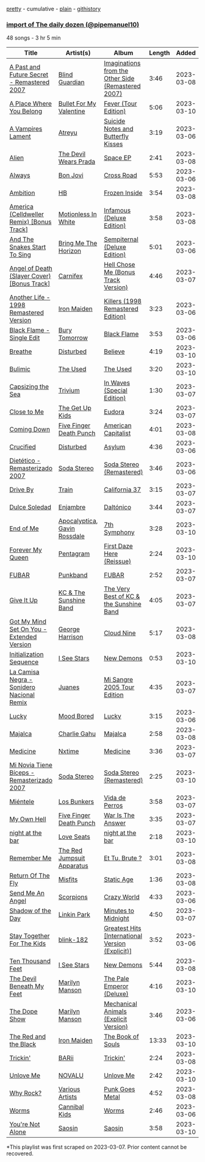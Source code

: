 [pretty](/playlists/pretty/5nz3AAoDyHSidelqd2fnci.md) - cumulative - [plain](/playlists/plain/5nz3AAoDyHSidelqd2fnci) - [githistory](https://github.githistory.xyz/mackorone/spotify-playlist-archive/blob/main/playlists/plain/5nz3AAoDyHSidelqd2fnci)

### [import of The daily dozen \(@pipemanuel10\)](https://open.spotify.com/playlist/5nz3AAoDyHSidelqd2fnci)

> 

48 songs - 3 hr 5 min

| Title | Artist(s) | Album | Length | Added | Removed |
|---|---|---|---|---|---|
| [A Past and Future Secret \- Remastered 2007](https://open.spotify.com/track/4CzY52FYCfd0WCA2ZbwXS8) | [Blind Guardian](https://open.spotify.com/artist/7jxJ25p0pPjk0MStloN6o6) | [Imaginations from the Other Side \(Remastered 2007\)](https://open.spotify.com/album/2Nvba6vKO2BjSBwJUFituv) | 3:46 | 2023-03-08 | 2023-03-11 |
| [A Place Where You Belong](https://open.spotify.com/track/49MrcsjUxbf56bFSp3c8G2) | [Bullet For My Valentine](https://open.spotify.com/artist/7iWiAD5LLKyiox2grgfmUT) | [Fever \(Tour Edition\)](https://open.spotify.com/album/5jx8tY8uKTYHYmhxkEmw7n) | 5:06 | 2023-03-10 |  |
| [A Vampires Lament](https://open.spotify.com/track/3yxCQVbZWTEiHQVuRKL4y7) | [Atreyu](https://open.spotify.com/artist/3LkSiHbjqOHCKCqBfEZOTv) | [Suicide Notes and Butterfly Kisses](https://open.spotify.com/album/6QaobPHyXC7tnPNdcPxzPK) | 3:19 | 2023-03-06 | 2023-03-08 |
| [Alien](https://open.spotify.com/track/4vUTDiEyjTcpFMNOkcrjep) | [The Devil Wears Prada](https://open.spotify.com/artist/0NbQe5CNgh4YApOCDuHSjb) | [Space EP](https://open.spotify.com/album/2l75a2E7ezG7mcitvCrFH4) | 2:41 | 2023-03-08 | 2023-03-11 |
| [Always](https://open.spotify.com/track/2RChe0r2cMoyOvuKobZy44) | [Bon Jovi](https://open.spotify.com/artist/58lV9VcRSjABbAbfWS6skp) | [Cross Road](https://open.spotify.com/album/0tBfLeYdX3oBnl5NVpot4m) | 5:53 | 2023-03-06 | 2023-03-08 |
| [Ambition](https://open.spotify.com/track/2wmLiiSelOVhU0Hfb0R6EV) | [HB](https://open.spotify.com/artist/3b1eXoRLlTzS9yDgUPk5SH) | [Frozen Inside](https://open.spotify.com/album/3neHOYUjR0qK4bETHFvBTF) | 3:54 | 2023-03-08 | 2023-03-11 |
| [America \(Celldweller Remix\) \[Bonus Track\]](https://open.spotify.com/track/5X158MBxve3Qi9HzJQujrK) | [Motionless In White](https://open.spotify.com/artist/6MwPCCR936cYfM1dLsGVnl) | [Infamous \(Deluxe Edition\)](https://open.spotify.com/album/1yol7uGOvIkWFYIN3QDx6t) | 3:58 | 2023-03-08 | 2023-03-11 |
| [And The Snakes Start To Sing](https://open.spotify.com/track/35xAZwCzE58O6EXbzgTSxc) | [Bring Me The Horizon](https://open.spotify.com/artist/1Ffb6ejR6Fe5IamqA5oRUF) | [Sempiternal \(Deluxe Edition\)](https://open.spotify.com/album/4dhfdOEUI4tfqwdgouFTQA) | 5:01 | 2023-03-06 | 2023-03-08 |
| [Angel of Death \(Slayer Cover\) \[Bonus Track\]](https://open.spotify.com/track/2b9QwfRWoHGZ0NAXCq7lHu) | [Carnifex](https://open.spotify.com/artist/4nqY8hkQNkHaDq4fdVxdYr) | [Hell Chose Me \(Bonus Track Version\)](https://open.spotify.com/album/6k5zoUd3hheF5OQAguvIqu) | 4:46 | 2023-03-07 | 2023-03-09 |
| [Another Life \- 1998 Remastered Version](https://open.spotify.com/track/0NlYnniNRXy3KyIoGoMHDl) | [Iron Maiden](https://open.spotify.com/artist/6mdiAmATAx73kdxrNrnlao) | [Killers \(1998 Remastered Edition\)](https://open.spotify.com/album/1pEuH3pCpd42YGAmxEkSkM) | 3:23 | 2023-03-06 | 2023-03-08 |
| [Black Flame \- Single Edit](https://open.spotify.com/track/6REc2Tq4G2RW5zKXtusTLF) | [Bury Tomorrow](https://open.spotify.com/artist/6BD4lgmnh4vy6kkCaZRDWt) | [Black Flame](https://open.spotify.com/album/3wTcqfTsKuDvDdbKYPTE2I) | 3:53 | 2023-03-06 | 2023-03-08 |
| [Breathe](https://open.spotify.com/track/6wwQGRSdFANEyk9KkIrCQP) | [Disturbed](https://open.spotify.com/artist/3TOqt5oJwL9BE2NG9MEwDa) | [Believe](https://open.spotify.com/album/6PfpFynKzUEFitHt7BwcVL) | 4:19 | 2023-03-10 |  |
| [Bulimic](https://open.spotify.com/track/7F3siFl1KHijy9icZP3Idd) | [The Used](https://open.spotify.com/artist/55VydwMyCuGcavwPuhutPL) | [The Used](https://open.spotify.com/album/57d5dFo7oN2yUyGfSKPrRv) | 3:20 | 2023-03-10 |  |
| [Capsizing the Sea](https://open.spotify.com/track/0NM1S9231y3Pgz6oI3on2f) | [Trivium](https://open.spotify.com/artist/278ZYwGhdK6QTzE3MFePnP) | [In Waves \(Special Edition\)](https://open.spotify.com/album/2p1voQHdNSdy596VRDtdji) | 1:30 | 2023-03-07 | 2023-03-09 |
| [Close to Me](https://open.spotify.com/track/5pI8oKWXWAd4jjMjIFajsq) | [The Get Up Kids](https://open.spotify.com/artist/54Bjxn26WsjfslQbNVtSCm) | [Eudora](https://open.spotify.com/album/4VzFXlEdn1HaynezaXxBe9) | 3:24 | 2023-03-07 | 2023-03-09 |
| [Coming Down](https://open.spotify.com/track/0ZQP53JjEi16mmMtFv4afu) | [Five Finger Death Punch](https://open.spotify.com/artist/5t28BP42x2axFnqOOMg3CM) | [American Capitalist](https://open.spotify.com/album/3QGWtX1z0GAuAVIFAFcGUM) | 4:01 | 2023-03-08 | 2023-03-11 |
| [Crucified](https://open.spotify.com/track/0aKgId5lkNpNyGWQuwyvDn) | [Disturbed](https://open.spotify.com/artist/3TOqt5oJwL9BE2NG9MEwDa) | [Asylum](https://open.spotify.com/album/2NVMnCfMu5QkjNCnmj43EB) | 4:36 | 2023-03-06 | 2023-03-08 |
| [Dietético \- Remasterizado 2007](https://open.spotify.com/track/4bvkroEWwjF8O1tcLAACUj) | [Soda Stereo](https://open.spotify.com/artist/7An4yvF7hDYDolN4m5zKBp) | [Soda Stereo \(Remastered\)](https://open.spotify.com/album/3i4nU0OIi7gMmXDEhG9ZRt) | 3:46 | 2023-03-06 | 2023-03-08 |
| [Drive By](https://open.spotify.com/track/0KAiuUOrLTIkzkpfpn9jb9) | [Train](https://open.spotify.com/artist/3FUY2gzHeIiaesXtOAdB7A) | [California 37](https://open.spotify.com/album/5zseibu9WEsPaZmkJUMkz1) | 3:15 | 2023-03-07 | 2023-03-09 |
| [Dulce Soledad](https://open.spotify.com/track/0BKJNlqLlNvvIunfg2BPCg) | [Enjambre](https://open.spotify.com/artist/1ZdhAl62G6ZlEKqIwUAfZR) | [Daltónico](https://open.spotify.com/album/5oWrwOXe12fNZc4r13XODy) | 3:44 | 2023-03-07 | 2023-03-09 |
| [End of Me](https://open.spotify.com/track/6LTO5XEIQZxg2Awn3p6xeN) | [Apocalyptica](https://open.spotify.com/artist/4Lm0pUvmisUHMdoky5ch2I), [Gavin Rossdale](https://open.spotify.com/artist/6lBam1B1t8wpnH7pJHWnj6) | [7th Symphony](https://open.spotify.com/album/1gX0jHVdBfO6F0zd8beNnk) | 3:28 | 2023-03-10 |  |
| [Forever My Queen](https://open.spotify.com/track/2Zoi3cGA6SW4NXHzGQzhAe) | [Pentagram](https://open.spotify.com/artist/0xybuiDEYo3YuT3fLPaIyE) | [First Daze Here \(Reissue\)](https://open.spotify.com/album/0GM6MDeaoFAFZj2GSnjV6J) | 2:24 | 2023-03-10 |  |
| [FUBAR](https://open.spotify.com/track/0TOoqfApKrOaCgvEFUDXHc) | [Punkband](https://open.spotify.com/artist/1jtoo2GBoFsIqCqyyzFLos) | [FUBAR](https://open.spotify.com/album/6eZo6l9EtVb5hM3MtdFnjx) | 2:52 | 2023-03-07 | 2023-03-09 |
| [Give It Up](https://open.spotify.com/track/40QPoAAKKMwPms6I6FHJqy) | [KC & The Sunshine Band](https://open.spotify.com/artist/3mQBpAOMWYqAZyxtyeo4Lo) | [The Very Best of KC & the Sunshine Band](https://open.spotify.com/album/7swznakopP5J1aSOzCsalv) | 4:05 | 2023-03-07 | 2023-03-09 |
| [Got My Mind Set On You \- Extended Version](https://open.spotify.com/track/6miUySWi347iIJyz7ETo6m) | [George Harrison](https://open.spotify.com/artist/7FIoB5PHdrMZVC3q2HE5MS) | [Cloud Nine](https://open.spotify.com/album/1nbq8GgaVdINI3PulXvPUq) | 5:17 | 2023-03-08 | 2023-03-11 |
| [Initialization Sequence](https://open.spotify.com/track/5XRudtFV1XrzVETUVuJbZc) | [I See Stars](https://open.spotify.com/artist/3iCJOi5YKh247eutgCyLFe) | [New Demons](https://open.spotify.com/album/0ofEcqNFO5GCb9mYwGbOXL) | 0:53 | 2023-03-10 |  |
| [La Camisa Negra \- Sonidero Nacional Remix](https://open.spotify.com/track/0A6GSPaUlsKdK7PlkQgZdB) | [Juanes](https://open.spotify.com/artist/0UWZUmn7sybxMCqrw9tGa7) | [Mi Sangre 2005 Tour Edition](https://open.spotify.com/album/3RltgO5Y3cayBeIAlp9YMv) | 4:35 | 2023-03-07 | 2023-03-09 |
| [Lucky](https://open.spotify.com/track/1xbC6A2a6ecO9wcAkB1sc3) | [Mood Bored](https://open.spotify.com/artist/3MrcMcqcIqymHOmn3hhpIu) | [Lucky](https://open.spotify.com/album/3ha1LSA4HRtpmA6bLhM6tJ) | 3:15 | 2023-03-06 | 2023-03-08 |
| [Majalca](https://open.spotify.com/track/4IcvsDVsftpVFrPqqVy99V) | [Charlie Gahu](https://open.spotify.com/artist/3islmKtuqjWUCx2Et7xBCs) | [Majalca](https://open.spotify.com/album/3iCr5j5ifLIUObeqOIYh2O) | 2:58 | 2023-03-08 | 2023-03-11 |
| [Medicine](https://open.spotify.com/track/2rdIbS7BQCGNKuhuED3Xyx) | [Nxtime](https://open.spotify.com/artist/2960ZYqDzOYsnK0ka9Rd8J) | [Medicine](https://open.spotify.com/album/5uomo3rXErmfXURMsRBb3v) | 3:36 | 2023-03-07 | 2023-03-09 |
| [Mi Novia Tiene Bíceps \- Remasterizado 2007](https://open.spotify.com/track/7kRhtWodPO1Oi0UVuj7Dob) | [Soda Stereo](https://open.spotify.com/artist/7An4yvF7hDYDolN4m5zKBp) | [Soda Stereo \(Remastered\)](https://open.spotify.com/album/3i4nU0OIi7gMmXDEhG9ZRt) | 2:25 | 2023-03-10 |  |
| [Miéntele](https://open.spotify.com/track/3GISWjNRCtkaReipcMY7Fr) | [Los Bunkers](https://open.spotify.com/artist/3RTAXX6KGdljBsOIupyZgT) | [Vida de Perros](https://open.spotify.com/album/6GWKx06gvqMvKrDECSuYx4) | 3:58 | 2023-03-07 | 2023-03-09 |
| [My Own Hell](https://open.spotify.com/track/1OwXPnEDI1XoTp5jy7txrX) | [Five Finger Death Punch](https://open.spotify.com/artist/5t28BP42x2axFnqOOMg3CM) | [War Is The Answer](https://open.spotify.com/album/17IyljrvxhPktGR5NYx9iQ) | 3:35 | 2023-03-07 | 2023-03-09 |
| [night at the bar](https://open.spotify.com/track/4X9IBwnP5PPLGM1iUATF5t) | [Love Seats](https://open.spotify.com/artist/5TpcFHcLdEiGjsiuj9hiD6) | [night at the bar](https://open.spotify.com/album/3C4yn2Z7k4kImGRGokxzbr) | 2:18 | 2023-03-10 |  |
| [Remember Me](https://open.spotify.com/track/5BgO84DnydOmjtSriVHvYa) | [The Red Jumpsuit Apparatus](https://open.spotify.com/artist/1SImpQO0GbjRgvlwCcCtFo) | [Et Tu, Brute ?](https://open.spotify.com/album/1BvrJtiq4cbbCkj0I2gkmo) | 3:01 | 2023-03-08 | 2023-03-11 |
| [Return Of The Fly](https://open.spotify.com/track/0mWwoJf3MLLZtnHH1VlxPM) | [Misfits](https://open.spotify.com/artist/1cXi8ALPQCBHZbf0EgP4Ey) | [Static Age](https://open.spotify.com/album/51tAz06EJxwhsk8uNfWxBo) | 1:36 | 2023-03-08 | 2023-03-11 |
| [Send Me An Angel](https://open.spotify.com/track/4rBgm0zIGwwAhuUibPehy2) | [Scorpions](https://open.spotify.com/artist/27T030eWyCQRmDyuvr1kxY) | [Crazy World](https://open.spotify.com/album/4mGV3pZqcrUk0OSC8HBT96) | 4:33 | 2023-03-06 | 2023-03-08 |
| [Shadow of the Day](https://open.spotify.com/track/0OYcEfskah1egYHjYRvbg1) | [Linkin Park](https://open.spotify.com/artist/6XyY86QOPPrYVGvF9ch6wz) | [Minutes to Midnight](https://open.spotify.com/album/2tlTBLz2w52rpGCLBGyGw6) | 4:50 | 2023-03-07 | 2023-03-09 |
| [Stay Together For The Kids](https://open.spotify.com/track/2uot2UE0ng9D9UEsmJINvR) | [blink\-182](https://open.spotify.com/artist/6FBDaR13swtiWwGhX1WQsP) | [Greatest Hits \[International Version \(Explicit\)\]](https://open.spotify.com/album/0SvLzQZVwLWoY7p7zUcvxs) | 3:52 | 2023-03-06 | 2023-03-08 |
| [Ten Thousand Feet](https://open.spotify.com/track/3wcnWZU7iLFh3H2XD3voPU) | [I See Stars](https://open.spotify.com/artist/3iCJOi5YKh247eutgCyLFe) | [New Demons](https://open.spotify.com/album/0ofEcqNFO5GCb9mYwGbOXL) | 5:44 | 2023-03-08 | 2023-03-11 |
| [The Devil Beneath My Feet](https://open.spotify.com/track/5UYGdq7onasyve2DTPKi8k) | [Marilyn Manson](https://open.spotify.com/artist/2VYQTNDsvvKN9wmU5W7xpj) | [The Pale Emperor \(Deluxe\)](https://open.spotify.com/album/3EaXUU967ApUUxMm7SWtGN) | 4:16 | 2023-03-10 |  |
| [The Dope Show](https://open.spotify.com/track/1wrIp2G2kEa2pt6jsUJ05A) | [Marilyn Manson](https://open.spotify.com/artist/2VYQTNDsvvKN9wmU5W7xpj) | [Mechanical Animals \(Explicit Version\)](https://open.spotify.com/album/5Ljq72RxzQfkKaOtxPf3Zq) | 3:46 | 2023-03-06 | 2023-03-08 |
| [The Red and the Black](https://open.spotify.com/track/3KqYcqLk7YUyNIxr9jCNhC) | [Iron Maiden](https://open.spotify.com/artist/6mdiAmATAx73kdxrNrnlao) | [The Book of Souls](https://open.spotify.com/album/4vSfHrq6XxVyMcJ6PguFR2) | 13:33 | 2023-03-10 |  |
| [Trickin'](https://open.spotify.com/track/06BMFPUT2iNtnzlpMnwOQ8) | [BARii](https://open.spotify.com/artist/4jE5cWGKx0v4EibgRbhZYJ) | [Trickin'](https://open.spotify.com/album/3321dSMSdH1wJN929uP1TF) | 2:24 | 2023-03-08 | 2023-03-11 |
| [Unlove Me](https://open.spotify.com/track/7fX4KLKk1dtCUHa9AT1bco) | [NOVALU](https://open.spotify.com/artist/6WW932bJ0s12prfQgFyzTG) | [Unlove Me](https://open.spotify.com/album/0APyDpteAPwWPxGmwhLDw8) | 2:42 | 2023-03-10 |  |
| [Why Rock?](https://open.spotify.com/track/50iQXqoGdZXQGLHvR1yRb8) | [Various Artists](https://open.spotify.com/artist/0LyfQWJT6nXafLPZqxe9Of) | [Punk Goes Metal](https://open.spotify.com/album/4xWEKSfDg1TDe4kDiJQseD) | 4:52 | 2023-03-08 | 2023-03-11 |
| [Worms](https://open.spotify.com/track/3vxEgwQPiXqF2FK3hL79BL) | [Cannibal Kids](https://open.spotify.com/artist/44Bvhjv0vxK3kGsHb2EoZT) | [Worms](https://open.spotify.com/album/1xjO3qrRld2NEk5ONs74S9) | 2:46 | 2023-03-06 | 2023-03-08 |
| [You're Not Alone](https://open.spotify.com/track/7cITfGsdjGaTP0b5oiLL0z) | [Saosin](https://open.spotify.com/artist/1NUOfvAhA9AvsF1ISMkgHX) | [Saosin](https://open.spotify.com/album/2osTPStH5H7i4fMHS7eauR) | 3:58 | 2023-03-10 |  |

\*This playlist was first scraped on 2023-03-07. Prior content cannot be recovered.
